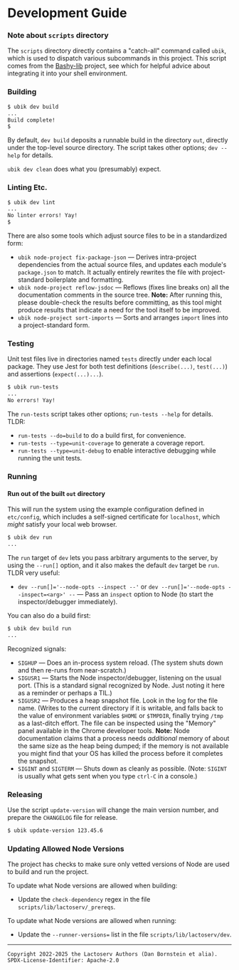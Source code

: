Development Guide
=================

### Note about `scripts` directory

The `scripts` directory directly contains a "catch-all" command called `ubik`,
which is used to dispatch various subcommands in this project. This script
comes from the [Bashy-lib](https://github.com/danfuzz-bashy-lib) project, see
which for helpful advice about integrating it into your shell environment.

### Building

```sh
$ ubik dev build
...
Build complete!
$
```

By default, `dev build` deposits a runnable build in the directory `out`,
directly under the top-level source directory. The script takes other options;
`dev --help` for details.

`ubik dev clean` does what you (presumably) expect.

### Linting Etc.

```sh
$ ubik dev lint
...
No linter errors! Yay!
$
```

There are also some tools which adjust source files to be in a standardized
form:

* `ubik node-project fix-package-json` &mdash; Derives intra-project
  dependencies from the actual source files, and updates each module's
  `package.json` to match. It actually entirely rewrites the file with
  project-standard boilerplate and formatting.
* `ubik node-project reflow-jsdoc` &mdash; Reflows (fixes line breaks on) all
  the documentation comments in the source tree. **Note:** After running this,
  please double-check the results before committing, as this tool might produce
  results that indicate a need for the tool itself to be improved.
* `ubik node-project sort-imports` &mdash; Sorts and arranges `import` lines
  into a project-standard form.

### Testing

Unit test files live in directories named `tests` directly under each local
package. They use Jest for both test definitions (`describe(...)`, `test(...)`)
and assertions (`expect(...)...`).

```sh
$ ubik run-tests
...
No errors! Yay!
```

The `run-tests` script takes other options; `run-tests --help` for details.
TLDR:

* `run-tests --do=build` to do a build first, for convenience.
* `run-tests --type=unit-coverage` to generate a coverage report.
* `run-tests --type=unit-debug` to enable interactive debugging while running
  the unit tests.

### Running

#### Run out of the built `out` directory

This will run the system using the example configuration defined in
`etc/config`, which includes a self-signed certificate for `localhost`, which
_might_ satisfy your local web browser.

```sh
$ ubik dev run
...
```

The `run` target of `dev` lets you pass arbitrary arguments to the server, by
using the `--run[]` option, and it also makes the default `dev` target be `run`.
TLDR very useful:

* `dev --run[]='--node-opts --inspect --'` or `dev --run[]='--node-opts
  --inspect=<arg>' --` &mdash; Pass an `inspect` option to Node (to start the
  inspector/debugger immediately).

You can also do a build first:

```sh
$ ubik dev build run
...
```

Recognized signals:
* `SIGHUP` &mdash; Does an in-process system reload. (The system shuts down and
  then re-runs from near-scratch.)
* `SIGUSR1` &mdash; Starts the Node inspector/debugger, listening on the usual
  port. (This is a standard signal recognized by Node. Just noting it here as a
  reminder or perhaps a TIL.)
* `SIGUSR2` &mdash; Produces a heap snapshot file. Look in the log for the file
  name. (Writes to the current directory if it is writable, and falls back to
  the value of environment variables `$HOME` or `$TMPDIR`, finally trying `/tmp`
  as a last-ditch effort. The file can be inspected using the "Memory" panel
  available in the Chrome developer tools. **Note:** Node documentation claims
  that a process needs _additional_ memory of about the same size as the heap
  being dumped; if the memory is not available you might find that your OS has
  killed the process before it completes the snapshot.
* `SIGINT` and `SIGTERM` &mdash; Shuts down as cleanly as possible. (Note:
  `SIGINT` is usually what gets sent when you type `ctrl-C` in a console.)

### Releasing

Use the script `update-version` will change the main version number, and
prepare the `CHANGELOG` file for release.

```sh
$ ubik update-version 123.45.6
```

### Updating Allowed Node Versions

The project has checks to make sure only vetted versions of Node are used to
build and run the project.

To update what Node versions are allowed when building:

* Update the `check-dependency` regex in the file
  `scripts/lib/lactoserv/_prereqs`.

To update what Node versions are allowed when running:

* Update the `--runner-versions=` list in the file `scripts/lib/lactoserv/dev`.

- - - - - - - - - -
```
Copyright 2022-2025 the Lactoserv Authors (Dan Bornstein et alia).
SPDX-License-Identifier: Apache-2.0
```
